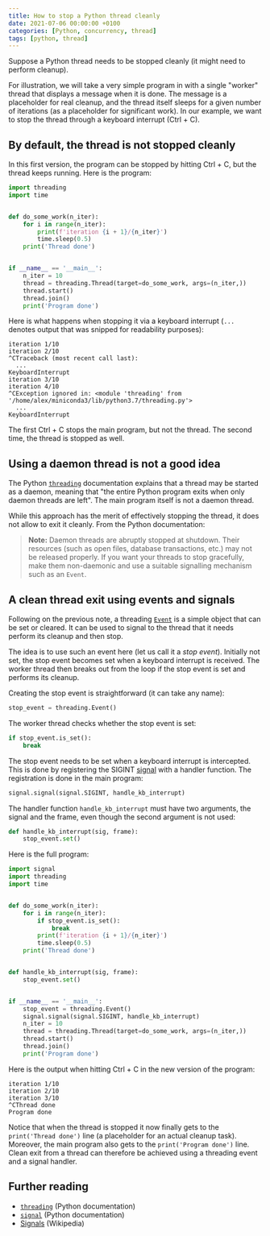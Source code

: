 ```yaml
---
title: How to stop a Python thread cleanly
date: 2021-07-06 00:00:00 +0100
categories: [Python, concurrency, thread]
tags: [python, thread]
---
```


Suppose a Python thread needs to be stopped cleanly (it might need to perform cleanup).

For illustration, we will take a very simple program in with a single "worker" thread that displays a message when it is done. The message is a placeholder for real cleanup, and the thread itself sleeps for a given number of iterations (as a placeholder for significant work). In our example, we want to stop the thread through a keyboard interrupt (Ctrl + C).


## By default, the thread is not stopped cleanly

In this first version, the program can be stopped by hitting Ctrl + C, but the thread keeps running. Here is the program:

```python
import threading
import time


def do_some_work(n_iter):
    for i in range(n_iter):
        print(f'iteration {i + 1}/{n_iter}')
        time.sleep(0.5)
    print('Thread done')


if __name__ == '__main__':
    n_iter = 10
    thread = threading.Thread(target=do_some_work, args=(n_iter,))
    thread.start()
    thread.join()
    print('Program done')
```

Here is what happens when stopping it via a keyboard interrupt (`...` denotes output that was snipped for readability purposes):

```
iteration 1/10
iteration 2/10
^CTraceback (most recent call last):
  ...
KeyboardInterrupt
iteration 3/10
iteration 4/10
^CException ignored in: <module 'threading' from '/home/alex/miniconda3/lib/python3.7/threading.py'>
  ...
KeyboardInterrupt
```

The first Ctrl + C stops the main program, but not the thread. The second time, the thread is stopped as well.

## Using a daemon thread is not a good idea

The Python [`threading`][] documentation explains that a thread may be started as a daemon, meaning that "the entire Python program exits when only daemon threads are left". The main program itself is not a daemon thread.

While this approach has the merit of effectively stopping the thread, it does not allow to exit it cleanly. From the Python documentation:

> **Note:** Daemon threads are abruptly stopped at shutdown. Their resources (such as open files, database transactions, etc.) may not be released properly. If you want your threads to stop gracefully, make them non-daemonic and use a suitable signalling mechanism such as an `Event`.

## A clean thread exit using events and signals

Following on the previous note, a threading [`Event`][] is a simple object that can be set or cleared. It can be used to signal to the thread that it needs perform its cleanup and then stop.

The idea is to use such an event here (let us call it a _stop event_). Initially not set, the stop event becomes set when a keyboard interrupt is received. The worker thread then breaks out from the loop if the stop event is set and performs its cleanup.

Creating the stop event is straightforward (it can take any name):

```python
stop_event = threading.Event()
```

The worker thread checks whether the stop event is set:

```python
if stop_event.is_set():
    break
```

The stop event needs to be set when a keyboard interrupt is intercepted. This is done by registering the SIGINT [signal][Signals] with a handler function. The registration is done in the main program:

```python
signal.signal(signal.SIGINT, handle_kb_interrupt)
```

The handler function `handle_kb_interrupt` must have two arguments, the signal and the frame, even though the second argument is not used:

```python
def handle_kb_interrupt(sig, frame):
    stop_event.set()
```

Here is the full program:

```python
import signal
import threading
import time


def do_some_work(n_iter):
    for i in range(n_iter):
        if stop_event.is_set():
            break
        print(f'iteration {i + 1}/{n_iter}')
        time.sleep(0.5)
    print('Thread done')


def handle_kb_interrupt(sig, frame):
    stop_event.set()


if __name__ == '__main__':
    stop_event = threading.Event()
    signal.signal(signal.SIGINT, handle_kb_interrupt)
    n_iter = 10
    thread = threading.Thread(target=do_some_work, args=(n_iter,))
    thread.start()
    thread.join()
    print('Program done')

```

Here is the output when hitting Ctrl + C in the new version of the program:

```
iteration 1/10
iteration 2/10
iteration 3/10
^CThread done
Program done
```

Notice that when the thread is stopped it now finally gets to the `print('Thread done')` line (a placeholder for an actual cleanup task). Moreover, the main program also gets to the `print('Program done')` line. Clean exit from a thread can therefore be achieved using a threading event and a signal handler.

## Further reading

* [`threading`][] (Python documentation)
* [`signal`][] (Python documentation)
* [Signals][] (Wikipedia)

<!-- links -->

[`threading`]: https://docs.python.org/3/library/threading.html
[`Event`]: https://docs.python.org/3/library/threading.html#threading.Event
[`signal`]: https://docs.python.org/3/library/signal.html
[Signals]: https://en.wikipedia.org/wiki/Signal_(IPC)
